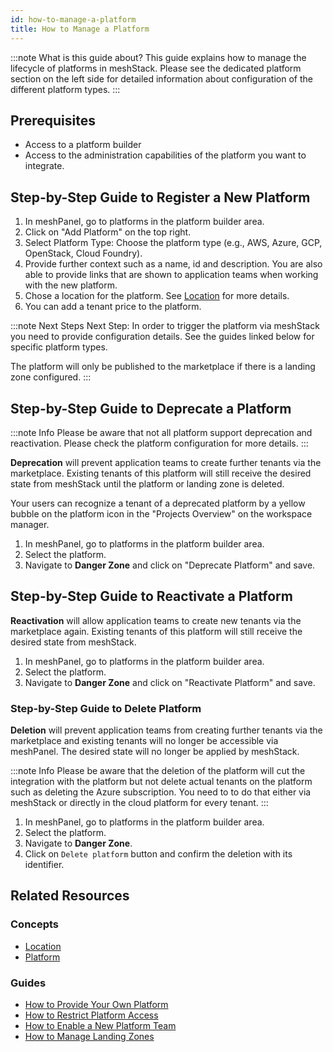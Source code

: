 ```yaml
---
id: how-to-manage-a-platform
title: How to Manage a Platform
---
```


:::note What is this guide about?
This guide explains how to manage the lifecycle of platforms in meshStack. Please see the dedicated platform section on the left side for detailed information about configuration of the different platform types.
:::

## Prerequisites

- Access to a platform builder
- Access to the administration capabilities of the platform you want to integrate.

## Step-by-Step Guide to Register a New Platform

1. In meshPanel, go to platforms in the platform builder area.
2. Click on "Add Platform" on the top right.
3. Select Platform Type: Choose the platform type (e.g., AWS, Azure, GCP, OpenStack, Cloud Foundry).
4. Provide further context such as a name, id and description. You are also able to provide links that are shown to application teams when working with the new platform. 
5. Chose a location for the platform. See [Location](concepts/platform-location.md) for more details.
6. You can add a tenant price to the platform.

:::note Next Steps
Next Step: In order to trigger the platform via meshStack you need to provide configuration details. See the guides linked below for specific platform types.

The platform will only be published to the marketplace if there is a landing zone configured.
:::

## Step-by-Step Guide to Deprecate a Platform

:::note Info
Please be aware that not all platform support deprecation and reactivation. Please check the platform configuration for more details.
:::

**Deprecation** will prevent application teams to create further tenants via the marketplace. Existing tenants of this platform will still receive the desired state from meshStack until the platform or landing zone is deleted.

Your users can recognize a tenant of a deprecated platform by a yellow bubble on the platform icon in the "Projects Overview" on the workspace manager.

1. In meshPanel, go to platforms in the platform builder area.
2. Select the platform.
3. Navigate to **Danger Zone** and click on "Deprecate Platform" and save.

## Step-by-Step Guide to Reactivate a Platform

**Reactivation** will allow application teams to create new tenants via the marketplace again. Existing tenants of this platform will still receive the desired state from meshStack.

1. In meshPanel, go to platforms in the platform builder area.
2. Select the platform.
3. Navigate to **Danger Zone** and click on "Reactivate Platform" and save.

### Step-by-Step Guide to Delete Platform

**Deletion** will prevent application teams from creating further tenants via the marketplace and existing tenants will no longer be accessible via meshPanel. The desired state will no longer be applied by meshStack. 

:::note Info
Please be aware that the deletion of the platform will cut the integration with the platform but not delete actual tenants on the platform such as deleting the Azure subscription. You need to to do that either via meshStack or directly in the cloud platform for every tenant.
:::

1. In meshPanel, go to platforms in the platform builder area.
2. Select the platform.
3. Navigate to **Danger Zone**.
4. Click on `Delete platform` button and confirm the deletion with its identifier.


## Related Resources

### Concepts

- [Location](concepts/platform-location.md)
- [Platform](concepts/platform.md)

### Guides

- [How to Provide Your Own Platform](guides/developer-portal/how-to-provide-your-own-platform.md)
- [How to Restrict Platform Access](guides/developer-portal/how-to-restrict-platform-access.md)
- [How to Enable a New Platform Team](guides/platform-ecosystem/how-to-enable-a-new-platform-team.md)
- [How to Manage Landing Zones](guides/developer-portal/how-to-manage-landing-zones.md)